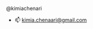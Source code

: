  @kimiachenari 
- 📫 kimia.chenaari@gmail.com

<!---
kimiachenari/kimiachenari is a ✨ special ✨ repository because its `README.md` (this file) appears on your GitHub profile.
You can click the Preview link to take a look at your changes.
--->
